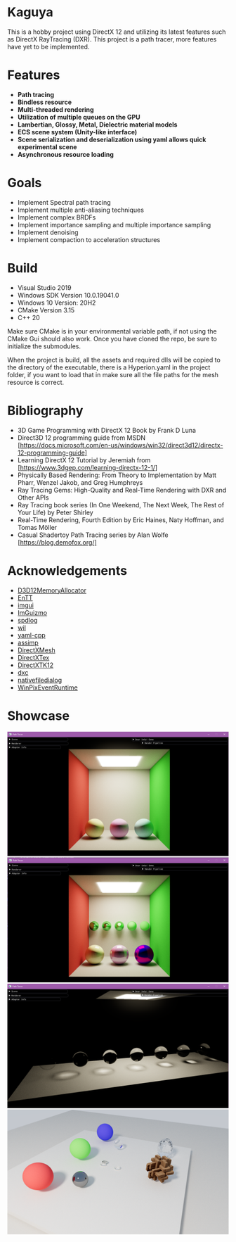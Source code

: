 # Kaguya

This is a hobby project using DirectX 12 and utilizing its latest features such as DirectX RayTracing (DXR). This project is a path tracer, more features have yet to be implemented.

# Features

- **Path tracing**
- **Bindless resource**
- **Multi-threaded rendering**
- **Utilization of multiple queues on the GPU**
- **Lambertian, Glossy, Metal, Dielectric material models**
- **ECS scene system (Unity-like interface)**
- **Scene serialization and deserialization using yaml allows quick experimental scene**
- **Asynchronous resource loading**

# Goals

- Implement Spectral path tracing
- Implement multiple anti-aliasing techniques
- Implement complex BRDFs
- Implement importance sampling and multiple importance sampling
- Implement denoising
- Implement compaction to acceleration structures

# Build

- Visual Studio 2019
- Windows SDK Version 10.0.19041.0
- Windows 10 Version: 20H2
- CMake Version 3.15
- C++ 20

Make sure CMake is in your environmental variable path, if not using the CMake Gui should also work. Once you have cloned the repo, be sure
to initialize the submodules.

When the project is build, all the assets and required dlls will be copied to the directory of the executable, there is a Hyperion.yaml in the project folder, if you want to load that in make sure all the file paths for the mesh resource is correct.

# Bibliography

- 3D Game Programming with DirectX 12 Book by Frank D Luna
- Direct3D 12 programming guide from MSDN [https://docs.microsoft.com/en-us/windows/win32/direct3d12/directx-12-programming-guide]
- Learning DirectX 12 Tutorial by Jeremiah from [https://www.3dgep.com/learning-directx-12-1/]
- Physically Based Rendering: From Theory to Implementation by Matt Pharr, Wenzel Jakob, and Greg Humphreys
- Ray Tracing Gems: High-Quality and Real-Time Rendering with DXR and Other APIs
- Ray Tracing book series (In One Weekend, The Next Week, The Rest of Your Life) by Peter Shirley
- Real-Time Rendering, Fourth Edition by Eric Haines, Naty Hoffman, and Tomas Möller
- Casual Shadertoy Path Tracing series by Alan Wolfe [https://blog.demofox.org/]

# Acknowledgements

- [D3D12MemoryAllocator][1]
- [EnTT][2]
- [imgui][3]
- [ImGuizmo][4]
- [spdlog][5]
- [wil][6]
- [yaml-cpp][7]
- [assimp][8]
- [DirectXMesh][9]
- [DirectXTex][10]
- [DirectXTK12][11]
- [dxc][12]
- [nativefiledialog][13]
- [WinPixEventRuntime][14]

[1]: https://github.com/GPUOpen-LibrariesAndSDKs/D3D12MemoryAllocator "D3D12MemoryAllocator"
[2]: https://github.com/skypjack/entt "EnTT"
[3]: https://github.com/ocornut/imgui "imgui"
[4]: https://github.com/CedricGuillemet/ImGuizmo "ImGuizmo"
[5]: https://github.com/gabime/spdlog "spdlog"
[6]: https://github.com/microsoft/wil "wil"
[7]: https://github.com/jbeder/yaml-cpp "yaml-cpp"
[8]: https://github.com/assimp/assimp "assimp"
[9]: https://github.com/microsoft/DirectXMesh "DirectXMesh"
[10]: https://github.com/microsoft/DirectXTex "DirectXTex"
[11]: https://github.com/microsoft/DirectXTK12 "DirectXTK12"
[12]: https://github.com/microsoft/DirectXShaderCompiler "dxc"
[13]: https://github.com/mlabbe/nativefiledialog "nativefiledialog"
[14]: https://devblogs.microsoft.com/pix/winpixeventruntime/ "WinPixEventRuntime"

# Showcase

![1](/Gallery/LambertianSpheresInCornellBox.png?raw=true "LambertianSpheresInCornellBox")
![2](/Gallery/GlossySpheresInCornellBox.png?raw=true "GlossySpheresInCornellBox")
![3](/Gallery/TransparentSpheresOfIncreasingIoR.png?raw=true "TransparentSpheresOfIncreasingIoR")
![4](/Gallery/Hyperion.png?raw=true "Hyperion")
